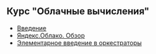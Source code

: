 ## Курс "Облачные вычисления"

* [Введение](./course/intro)
* [Яндекс.Облако. Обзор](./course/ycloud-intro/)
* [Элементарное введение в оркестраторы](./course/orchestration/)
